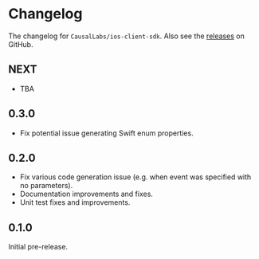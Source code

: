 # Changelog

The changelog for `CausalLabs/ios-client-sdk`. Also see the [releases](https://github.com/CausalLabs/ios-client-sdk/releases) on GitHub.

NEXT
-----

- TBA

0.3.0
-----

- Fix potential issue generating Swift enum properties.

0.2.0
-----

- Fix various code generation issue (e.g. when event was specified with no parameters).
- Documentation improvements and fixes.
- Unit test fixes and improvements.

0.1.0
-----

Initial pre-release.
